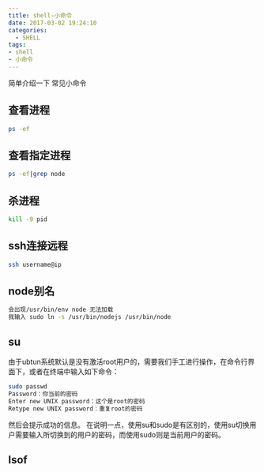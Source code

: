```yaml
---
title: shell-小命令
date: 2017-03-02 19:24:10
categories:
  - SHELL
tags:
- shell
- 小命令
---
```

简单介绍一下 常见小命令
<!--more-->
## 查看进程
```bash
ps -ef
```
## 查看指定进程
```bash
ps -ef|grep node
```
## 杀进程
```bash
kill -9 pid
```
## ssh连接远程
```bash
ssh username@ip
```
## node别名
```bash
会出现/usr/bin/env node 无法加载
我输入 sudo ln -s /usr/bin/nodejs /usr/bin/node
```
## su
由于ubtun系统默认是没有激活root用户的，需要我们手工进行操作，在命令行界面下，或者在终端中输入如下命令：
```bash
sudo passwd 
Password：你当前的密码 
Enter new UNIX password：这个是root的密码 
Retype new UNIX password：重复root的密码 
```
然后会提示成功的信息。 
在说明一点，使用su和sudo是有区别的，使用su切换用户需要输入所切换到的用户的密码，而使用sudo则是当前用户的密码。

## lsof